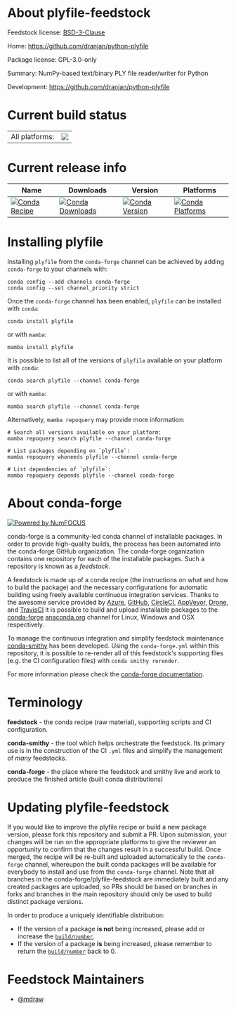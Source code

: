 About plyfile-feedstock
=======================

Feedstock license: [BSD-3-Clause](https://github.com/conda-forge/plyfile-feedstock/blob/main/LICENSE.txt)

Home: https://github.com/dranjan/python-plyfile

Package license: GPL-3.0-only

Summary: NumPy-based text/binary PLY file reader/writer for Python

Development: https://github.com/dranjan/python-plyfile

Current build status
====================


<table><tr><td>All platforms:</td>
    <td>
      <a href="https://dev.azure.com/conda-forge/feedstock-builds/_build/latest?definitionId=7906&branchName=main">
        <img src="https://dev.azure.com/conda-forge/feedstock-builds/_apis/build/status/plyfile-feedstock?branchName=main">
      </a>
    </td>
  </tr>
</table>

Current release info
====================

| Name | Downloads | Version | Platforms |
| --- | --- | --- | --- |
| [![Conda Recipe](https://img.shields.io/badge/recipe-plyfile-green.svg)](https://anaconda.org/conda-forge/plyfile) | [![Conda Downloads](https://img.shields.io/conda/dn/conda-forge/plyfile.svg)](https://anaconda.org/conda-forge/plyfile) | [![Conda Version](https://img.shields.io/conda/vn/conda-forge/plyfile.svg)](https://anaconda.org/conda-forge/plyfile) | [![Conda Platforms](https://img.shields.io/conda/pn/conda-forge/plyfile.svg)](https://anaconda.org/conda-forge/plyfile) |

Installing plyfile
==================

Installing `plyfile` from the `conda-forge` channel can be achieved by adding `conda-forge` to your channels with:

```
conda config --add channels conda-forge
conda config --set channel_priority strict
```

Once the `conda-forge` channel has been enabled, `plyfile` can be installed with `conda`:

```
conda install plyfile
```

or with `mamba`:

```
mamba install plyfile
```

It is possible to list all of the versions of `plyfile` available on your platform with `conda`:

```
conda search plyfile --channel conda-forge
```

or with `mamba`:

```
mamba search plyfile --channel conda-forge
```

Alternatively, `mamba repoquery` may provide more information:

```
# Search all versions available on your platform:
mamba repoquery search plyfile --channel conda-forge

# List packages depending on `plyfile`:
mamba repoquery whoneeds plyfile --channel conda-forge

# List dependencies of `plyfile`:
mamba repoquery depends plyfile --channel conda-forge
```


About conda-forge
=================

[![Powered by
NumFOCUS](https://img.shields.io/badge/powered%20by-NumFOCUS-orange.svg?style=flat&colorA=E1523D&colorB=007D8A)](https://numfocus.org)

conda-forge is a community-led conda channel of installable packages.
In order to provide high-quality builds, the process has been automated into the
conda-forge GitHub organization. The conda-forge organization contains one repository
for each of the installable packages. Such a repository is known as a *feedstock*.

A feedstock is made up of a conda recipe (the instructions on what and how to build
the package) and the necessary configurations for automatic building using freely
available continuous integration services. Thanks to the awesome service provided by
[Azure](https://azure.microsoft.com/en-us/services/devops/), [GitHub](https://github.com/),
[CircleCI](https://circleci.com/), [AppVeyor](https://www.appveyor.com/),
[Drone](https://cloud.drone.io/welcome), and [TravisCI](https://travis-ci.com/)
it is possible to build and upload installable packages to the
[conda-forge](https://anaconda.org/conda-forge) [anaconda.org](https://anaconda.org/)
channel for Linux, Windows and OSX respectively.

To manage the continuous integration and simplify feedstock maintenance
[conda-smithy](https://github.com/conda-forge/conda-smithy) has been developed.
Using the ``conda-forge.yml`` within this repository, it is possible to re-render all of
this feedstock's supporting files (e.g. the CI configuration files) with ``conda smithy rerender``.

For more information please check the [conda-forge documentation](https://conda-forge.org/docs/).

Terminology
===========

**feedstock** - the conda recipe (raw material), supporting scripts and CI configuration.

**conda-smithy** - the tool which helps orchestrate the feedstock.
                   Its primary use is in the construction of the CI ``.yml`` files
                   and simplify the management of *many* feedstocks.

**conda-forge** - the place where the feedstock and smithy live and work to
                  produce the finished article (built conda distributions)


Updating plyfile-feedstock
==========================

If you would like to improve the plyfile recipe or build a new
package version, please fork this repository and submit a PR. Upon submission,
your changes will be run on the appropriate platforms to give the reviewer an
opportunity to confirm that the changes result in a successful build. Once
merged, the recipe will be re-built and uploaded automatically to the
`conda-forge` channel, whereupon the built conda packages will be available for
everybody to install and use from the `conda-forge` channel.
Note that all branches in the conda-forge/plyfile-feedstock are
immediately built and any created packages are uploaded, so PRs should be based
on branches in forks and branches in the main repository should only be used to
build distinct package versions.

In order to produce a uniquely identifiable distribution:
 * If the version of a package **is not** being increased, please add or increase
   the [``build/number``](https://docs.conda.io/projects/conda-build/en/latest/resources/define-metadata.html#build-number-and-string).
 * If the version of a package **is** being increased, please remember to return
   the [``build/number``](https://docs.conda.io/projects/conda-build/en/latest/resources/define-metadata.html#build-number-and-string)
   back to 0.

Feedstock Maintainers
=====================

* [@mdraw](https://github.com/mdraw/)

